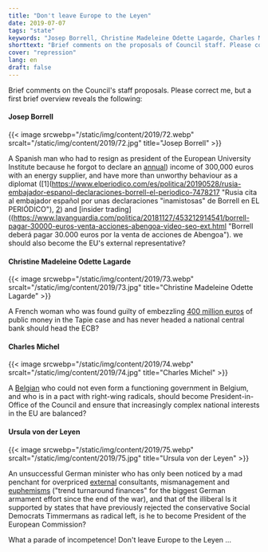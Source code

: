 ```yaml
---
title: "Don't leave Europe to the Leyen"
date: 2019-07-07
tags: "state"
keywords: "Josep Borrell, Christine Madeleine Odette Lagarde, Charles Michel, Ursula von der Leyen, Europe, European Parliament, European Commission, President of Europe"
shorttext: "Brief comments on the proposals of Council staff. Please correct me, but a brief first glimpse reveals the following"
cover: "repression"
lang: en
draft: false
---
```


Brief comments on the Council's staff proposals. Please correct me, but a first brief overview reveals the following:

#### Josep Borrell

{{< image srcwebp="/static/img/content/2019/72.webp" srcalt="/static/img/content/2019/72.jpg" title="Josep Borrell" >}}

A Spanish man who had to resign as president of the European University Institute because he forgot to declare an [annual](https://www.politico.eu/article/borrell-forced-to-resign-over-energy-interests/ "Borrell forced to resign over energy interests")) income of 300,000 euros with an energy supplier, and have more than unworthy behaviour as a diplomat ([1](https://www.elperiodico.com/es/politica/20190528/rusia-embajador-espanol-declaraciones-borrell-el-periodico-7478217 "Rusia cita al embajador español por unas declaraciones "inamistosas" de Borrell en EL PERIÓDICO"), [2](https://www.heise.de/tp/features/Spanien-veraergert-Mexiko-will-Entschuldigung-fuer-die-Eroberung-4353871.html "https://www.heise.de/tp/features/Spanien-veraergert-Mexiko-will-Entschuldigung-fuer-die-Eroberung-4353871.html")) and [insider trading]((https://www.lavanguardia.com/politica/20181127/453212914541/borrell-pagar-30000-euros-venta-acciones-abengoa-video-seo-ext.html "Borrell deberá pagar 30.000 euros por la venta de acciones de Abengoa"). we should also become the EU's external representative?

#### Christine Madeleine Odette Lagarde

{{< image srcwebp="/static/img/content/2019/73.webp" srcalt="/static/img/content/2019/73.jpg" title="Christine Madeleine Odette Lagarde" >}}

A French woman who was found guilty of embezzling [400 million euros](https://www.haz.de/Nachrichten/Politik/Deutschland-Welt/Gericht-spricht-IWF-Chefin-Lagarde-schuldig "Gericht spricht IWF-Chefin Lagarde schuldig") of public money in the Tapie case and has never headed a national central bank should head the ECB?

#### Charles Michel

{{< image srcwebp="/static/img/content/2019/74.webp" srcalt="/static/img/content/2019/74.jpg" title="Charles Michel" >}}

A [Belgian](https://www.euractiv.com/section/future-eu/news/charles-michel-the-compromise-builder/ "Charles Michel, the compromise builder") who could not even form a functioning government in Belgium, and who is in a pact with right-wing radicals, should become President-in-Office of the Council and ensure that increasingly complex national interests in the EU are balanced?

#### Ursula von der Leyen

{{< image srcwebp="/static/img/content/2019/75.webp" srcalt="/static/img/content/2019/75.jpg" title="Ursula von der Leyen" >}}

An unsuccessful German minister who has only been noticed by a mad penchant for overpriced [external](https://www.zeit.de/politik/deutschland/2016-07/ursula-von-der-leyen-berater-ruestung-ausgaben "300 Millionen für externe Berater") consultants, mismanagement and [euphemisms](https://www.focus.de/politik/deutschland/politik-weitermachen_id_8328701.html "Weitermachen?") ("trend turnaround finances" for the biggest German armament effort since the end of the war), and that of the illiberal Is it supported by states that have previously rejected the conservative Social Democrats Timmermans as radical left, is he to become President of the European Commission?

What a parade of incompetence! Don't leave Europe to the Leyen ...
